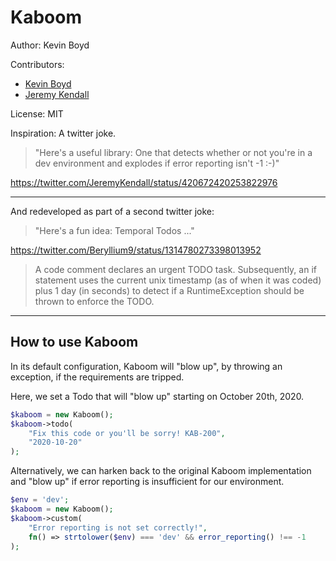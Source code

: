 Kaboom
======

Author: Kevin Boyd

Contributors:

* [Kevin Boyd](https://github.com/beryllium)
* [Jeremy Kendall](https://github.com/jeremykendall)

License: MIT

Inspiration: A twitter joke.

> "Here's a useful library: One that detects whether or not you're in a dev environment and explodes if error reporting isn't -1 :-)"

https://twitter.com/JeremyKendall/status/420672420253822976

---

And redeveloped as part of a second twitter joke:

> "Here's a fun idea: Temporal Todos ..."

https://twitter.com/Beryllium9/status/1314780273398013952

> A code comment declares an urgent TODO task. Subsequently, an if statement uses the current unix timestamp (as of when it was coded) plus 1 day (in seconds) to detect if a RuntimeException should be thrown to enforce the TODO.

---

## How to use Kaboom

In its default configuration, Kaboom will "blow up", by throwing an exception, if the requirements are tripped.

Here, we set a Todo that will "blow up" starting on October 20th, 2020.

```php
$kaboom = new Kaboom();
$kaboom->todo(
    "Fix this code or you'll be sorry! KAB-200",
    "2020-10-20"
);
```

Alternatively, we can harken back to the original Kaboom implementation and "blow up" if error reporting is insufficient for our environment.

```php
$env = 'dev';
$kaboom = new Kaboom();
$kaboom->custom(
    "Error reporting is not set correctly!",
    fn() => strtolower($env) === 'dev' && error_reporting() !== -1
);
```
